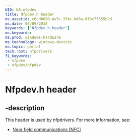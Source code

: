 ```yaml
---
UID: NA:nfpdev
title: Nfpdev.h header
ms.assetid: c6cd0690-4a5c-374c-bd0a-6f9c7f555b2d
ms.date: 05/09/2018
keywords: ["Nfpdev.h header"]
ms.keywords: 
ms.prod: windows-hardware
ms.technology: windows-devices
ms.topic: portal
tech.root: nfpdrivers
f1_keywords:
 - nfpdev
 - nfpdev/nfpdev
---
```


# Nfpdev.h header


## -description

This header is used by nfpdrivers. For more information, see:

- [Near field communications (NFC)](../_nfpdrivers/index.md)

